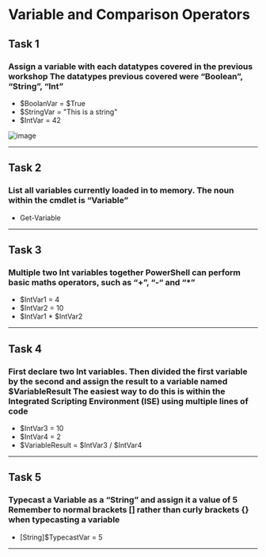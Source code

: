 # Variable and Comparison Operators

## Task 1
### Assign a variable with each datatypes covered in the previous workshop The datatypes previous covered were “Boolean”, “String”, “Int”

- $BoolanVar = $True
- $StringVar = "This is a string"
- $IntVar = 42

![image](https://user-images.githubusercontent.com/91567318/160649557-9a13b142-85f7-476f-8f70-00bdc56c98be.png)

---

## Task 2
### List all variables currently loaded in to memory. The noun within the cmdlet is “Variable”

- Get-Variable

---

## Task 3
### Multiple two Int variables together PowerShell can perform basic maths operators, such as “+”, “-“ and “*”

- $IntVar1 = 4
- $IntVar2 = 10
- $IntVar1 * $IntVar2

---

## Task 4
### First declare two Int variables. Then divided the first variable by the second and assign the result to a variable named $VariableResult The easiest way to do this is within the Integrated Scripting Environment (ISE) using multiple lines of code

- $IntVar3 = 10
- $IntVar4 = 2
- $VariableResult = $IntVar3 / $IntVar4

---

## Task 5
### Typecast a Variable as a “String” and assign it a value of 5 Remember to normal brackets [] rather than curly brackets {} when typecasting a variable

- [String]$TypecastVar = 5

---
